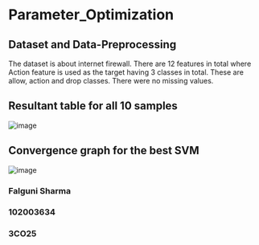 # Parameter_Optimization

## Dataset and Data-Preprocessing
The dataset is about internet firewall. There are 12 features in total where Action feature is used as the target having 3 classes in total. These are allow, action and drop classes.
There were no missing values.

## Resultant table for all 10 samples
![image](https://user-images.githubusercontent.com/90681703/233209173-2bed68b5-b604-43b4-9732-65b302228345.png)

## Convergence graph for the best SVM
![image](https://user-images.githubusercontent.com/90681703/233209325-9549cc57-f3d2-4f6a-8845-6ea06b430753.png)

### Falguni Sharma
### 102003634
### 3CO25
